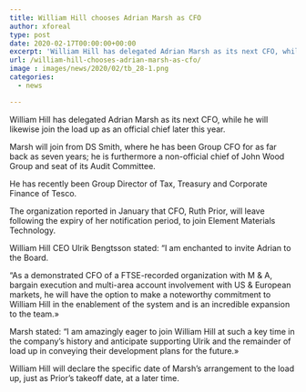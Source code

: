 ```yaml
---
title: William Hill chooses Adrian Marsh as CFO
author: xforeal 
type: post
date: 2020-02-17T00:00:00+00:00
excerpt: 'William Hill has delegated Adrian Marsh as its next CFO, while he will likewise join the board as an official chief later this year '
url: /william-hill-chooses-adrian-marsh-as-cfo/
image : images/news/2020/02/tb_28-1.png
categories:
  - news

---
```

William Hill has delegated Adrian Marsh as its next CFO, while he will likewise join the load up as an official chief later this year.

Marsh will join from DS Smith, where he has been Group CFO for as far back as seven years; he is furthermore a non-official chief of John Wood Group and seat of its Audit Committee.&nbsp;

He has recently been Group Director of Tax, Treasury and Corporate Finance of Tesco.&nbsp;

The organization reported in January that CFO, Ruth Prior, will leave following the expiry of her notification period, to join Element Materials Technology.

William Hill CEO Ulrik Bengtsson stated: &ldquo;I am enchanted to invite Adrian to the Board.

&ldquo;As a demonstrated CFO of a FTSE-recorded organization with M & A, bargain execution and multi-area account involvement with US & European markets, he will have the option to make a noteworthy commitment to William Hill in the enablement of the system and is an incredible expansion to the team.&#187;

Marsh stated: &ldquo;I am amazingly eager to join William Hill at such a key time in the company&rsquo;s history and anticipate supporting Ulrik and the remainder of load up in conveying their development plans for the future.&#187;

William Hill will declare the specific date of Marsh&rsquo;s arrangement to the load up, just as Prior&rsquo;s takeoff date, at a later time.